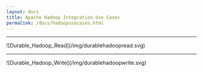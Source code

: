 ```yaml
---
layout: docs
title: Apache Hadoop Integration Use Cases
permalink: /docs/hadoopusecases.html
---
```


<hr/>![Durable_Hadoop_Read](/img/durablehadoopread.svg)

<hr/>![Durable_Hadoop_Write](/img/durablehadoopwrite.svg)

